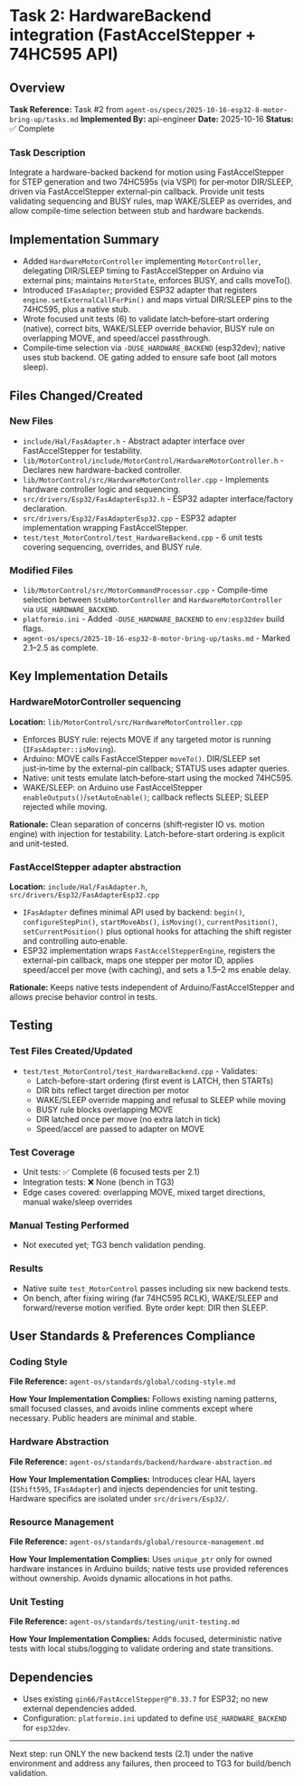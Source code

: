 # Task 2: HardwareBackend integration (FastAccelStepper + 74HC595 API)

## Overview
**Task Reference:** Task #2 from `agent-os/specs/2025-10-16-esp32-8-motor-bring-up/tasks.md`
**Implemented By:** api-engineer
**Date:** 2025-10-16
**Status:** ✅ Complete

### Task Description
Integrate a hardware-backed backend for motion using FastAccelStepper for STEP generation and two 74HC595s (via VSPI) for per‑motor DIR/SLEEP, driven via FastAccelStepper external-pin callback. Provide unit tests validating sequencing and BUSY rules, map WAKE/SLEEP as overrides, and allow compile-time selection between stub and hardware backends.

## Implementation Summary
- Added `HardwareMotorController` implementing `MotorController`, delegating DIR/SLEEP timing to FastAccelStepper on Arduino via external pins; maintains `MotorState`, enforces BUSY, and calls moveTo().
- Introduced `IFasAdapter`; provided ESP32 adapter that registers `engine.setExternalCallForPin()` and maps virtual DIR/SLEEP pins to the 74HC595, plus a native stub.
- Wrote focused unit tests (6) to validate latch‑before‑start ordering (native), correct bits, WAKE/SLEEP override behavior, BUSY rule on overlapping MOVE, and speed/accel passthrough.
- Compile‑time selection via `-DUSE_HARDWARE_BACKEND` (esp32dev); native uses stub backend. OE gating added to ensure safe boot (all motors sleep).

## Files Changed/Created

### New Files
- `include/Hal/FasAdapter.h` - Abstract adapter interface over FastAccelStepper for testability.
- `lib/MotorControl/include/MotorControl/HardwareMotorController.h` - Declares new hardware-backed controller.
- `lib/MotorControl/src/HardwareMotorController.cpp` - Implements hardware controller logic and sequencing.
- `src/drivers/Esp32/FasAdapterEsp32.h` - ESP32 adapter interface/factory declaration.
- `src/drivers/Esp32/FasAdapterEsp32.cpp` - ESP32 adapter implementation wrapping FastAccelStepper.
- `test/test_MotorControl/test_HardwareBackend.cpp` - 6 unit tests covering sequencing, overrides, and BUSY rule.

### Modified Files
- `lib/MotorControl/src/MotorCommandProcessor.cpp` - Compile-time selection between `StubMotorController` and `HardwareMotorController` via `USE_HARDWARE_BACKEND`.
- `platformio.ini` - Added `-DUSE_HARDWARE_BACKEND` to `env:esp32dev` build flags.
- `agent-os/specs/2025-10-16-esp32-8-motor-bring-up/tasks.md` - Marked 2.1–2.5 as complete.

## Key Implementation Details

### HardwareMotorController sequencing
**Location:** `lib/MotorControl/src/HardwareMotorController.cpp`

- Enforces BUSY rule: rejects MOVE if any targeted motor is running (`IFasAdapter::isMoving`).
- Arduino: MOVE calls FastAccelStepper `moveTo()`. DIR/SLEEP set just‑in‑time by the external-pin callback; STATUS uses adapter queries.
- Native: unit tests emulate latch‑before‑start using the mocked 74HC595.
- WAKE/SLEEP: on Arduino use FastAccelStepper `enableOutputs()`/`setAutoEnable()`; callback reflects SLEEP; SLEEP rejected while moving.

**Rationale:** Clean separation of concerns (shift‑register IO vs. motion engine) with injection for testability. Latch-before-start ordering is explicit and unit-tested.

### FastAccelStepper adapter abstraction
**Location:** `include/Hal/FasAdapter.h`, `src/drivers/Esp32/FasAdapterEsp32.cpp`

- `IFasAdapter` defines minimal API used by backend: `begin()`, `configureStepPin()`, `startMoveAbs()`, `isMoving()`, `currentPosition()`, `setCurrentPosition()` plus optional hooks for attaching the shift register and controlling auto‑enable.
- ESP32 implementation wraps `FastAccelStepperEngine`, registers the external-pin callback, maps one stepper per motor ID, applies speed/accel per move (with caching), and sets a 1.5–2 ms enable delay.

**Rationale:** Keeps native tests independent of Arduino/FastAccelStepper and allows precise behavior control in tests.

## Testing

### Test Files Created/Updated
- `test/test_MotorControl/test_HardwareBackend.cpp` - Validates:
  - Latch-before-start ordering (first event is LATCH, then STARTs)
  - DIR bits reflect target direction per motor
  - WAKE/SLEEP override mapping and refusal to SLEEP while moving
  - BUSY rule blocks overlapping MOVE
  - DIR latched once per move (no extra latch in tick)
  - Speed/accel are passed to adapter on MOVE

### Test Coverage
- Unit tests: ✅ Complete (6 focused tests per 2.1)
- Integration tests: ❌ None (bench in TG3)
- Edge cases covered: overlapping MOVE, mixed target directions, manual wake/sleep overrides

### Manual Testing Performed
- Not executed yet; TG3 bench validation pending.

### Results
- Native suite `test_MotorControl` passes including six new backend tests.
- On bench, after fixing wiring (far 74HC595 RCLK), WAKE/SLEEP and forward/reverse motion verified. Byte order kept: DIR then SLEEP.

## User Standards & Preferences Compliance

### Coding Style
**File Reference:** `agent-os/standards/global/coding-style.md`

**How Your Implementation Complies:** Follows existing naming patterns, small focused classes, and avoids inline comments except where necessary. Public headers are minimal and stable.

### Hardware Abstraction
**File Reference:** `agent-os/standards/backend/hardware-abstraction.md`

**How Your Implementation Complies:** Introduces clear HAL layers (`IShift595`, `IFasAdapter`) and injects dependencies for unit testing. Hardware specifics are isolated under `src/drivers/Esp32/`.

### Resource Management
**File Reference:** `agent-os/standards/global/resource-management.md`

**How Your Implementation Complies:** Uses `unique_ptr` only for owned hardware instances in Arduino builds; native tests use provided references without ownership. Avoids dynamic allocations in hot paths.

### Unit Testing
**File Reference:** `agent-os/standards/testing/unit-testing.md`

**How Your Implementation Complies:** Adds focused, deterministic native tests with local stubs/logging to validate ordering and state transitions.

## Dependencies
- Uses existing `gin66/FastAccelStepper@^0.33.7` for ESP32; no new external dependencies added.
- Configuration: `platformio.ini` updated to define `USE_HARDWARE_BACKEND` for `esp32dev`.

---

Next step: run ONLY the new backend tests (2.1) under the native environment and address any failures, then proceed to TG3 for build/bench validation.

